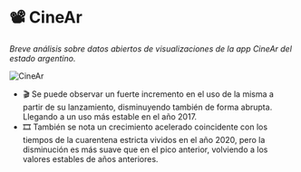 # 📽️ CineAr

_Breve análisis sobre datos abiertos de visualizaciones de la app CineAr del estado argentino._

![CineAr](https://user-images.githubusercontent.com/113639622/193975146-19d5a51f-a850-458f-95e9-b00703a5eb12.jpg)

* 🎬 Se puede observar un fuerte incremento en el uso de la misma a partir de su lanzamiento, disminuyendo también de forma abrupta. Llegando a un uso más estable en el año 2017.
* 🎞 También se nota un crecimiento acelerado coincidente con los tiempos de la cuarentena estricta vividos en el año 2020, pero la disminución es más suave que en el pico anterior, volviendo a los valores estables de años anteriores. 
